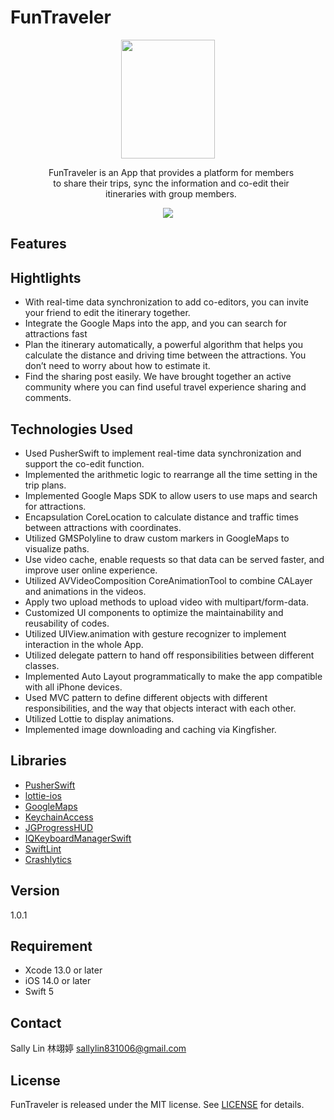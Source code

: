 # FunTraveler
<p align="center">
  
  <img src="https://i.ibb.co/4JynXzf/71-4x.png" width="150" height="190"/>
<!--   <img src="https://i.ibb.co/FXpy4Dd/1-4x.png" width="130" height="130"/> -->
</p>

<p align="center" style="margin:0px 50px 0px 60px">
FunTraveler is an App that provides a platform for members to share their trips,  sync the information and co-edit their itineraries with group members.
</p>


<p align="center">
    <a href="https://apps.apple.com/tw/app/funtraveler/id1619742562"><img src="https://developer.apple.com/assets/elements/badges/download-on-the-app-store.svg"></a>
</p>

## Features

## Hightlights

- With real-time data synchronization to add co-editors, you can invite your friend to edit the itinerary together.
- Integrate the Google Maps into the app, and you can search for attractions fast
- Plan the itinerary automatically, a powerful algorithm that helps you calculate the distance and driving time between the attractions. You don’t need to worry about how to estimate it.
- Find the sharing post easily. We have brought together an active community where you can find useful travel experience sharing and comments.


## Technologies Used
- Used PusherSwift to implement real-time data synchronization and support the co-edit function.
- Implemented the arithmetic logic to rearrange all the time setting in the trip plans.
- Implemented Google Maps SDK to allow users to use maps and search for attractions.
- Encapsulation CoreLocation to calculate distance and traffic times between attractions with coordinates.
- Utilized GMSPolyline to draw custom markers in GoogleMaps to visualize paths.
- Use video cache, enable requests so that data can be served faster, and improve user online experience.
- Utilized AVVideoComposition CoreAnimationTool to combine CALayer and animations in the videos.
- Apply two upload methods to upload video with multipart/form-data.
- Customized UI components to optimize the maintainability and reusability of codes.
- Utilized UIView.animation with gesture recognizer to implement interaction in the whole App.
- Utilized delegate pattern to hand off responsibilities between different classes.
- Implemented Auto Layout programmatically to make the app compatible with all iPhone devices.
- Used MVC pattern to define different objects with different responsibilities, and the way that objects interact with each other.
- Utilized Lottie to display animations.
- Implemented image downloading and caching via Kingfisher.

## Libraries
  * [PusherSwift](https://github.com/pusher/pusher-websocket-swift)
  * [lottie-ios](https://github.com/airbnb/lottie-ios)
  * [GoogleMaps](https://developers.google.com/maps/documentation/ios-sdk/)
  * [KeychainAccess](https://github.com/kishikawakatsumi/KeychainAccess)
  * [JGProgressHUD](https://github.com/JonasGessner/JGProgressHUD)
  * [IQKeyboardManagerSwift](https://github.com/hackiftekhar/IQKeyboardManager)
  * [SwiftLint](https://github.com/realm/SwiftLint)
  * [Crashlytics](https://firebase.google.com/products/crashlytics?hl=en)

## Version
1.0.1

## Requirement
- Xcode 13.0 or later
- iOS 14.0 or later
- Swift 5

## Contact
Sally Lin 林翊婷
sallylin831006@gmail.com

## License
FunTraveler is released under the MIT license. See [LICENSE](https://github.com/sallylin831006/FunTraveler/blob/develop/LICENSE) for details.




